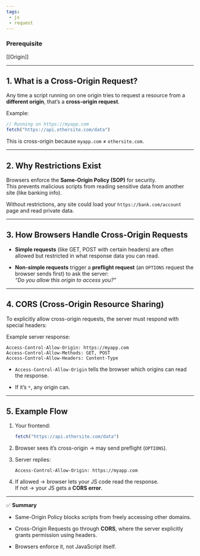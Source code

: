 ```yaml
---
tags: 
 - js
 - request
---
```


### Prerequisite

[[Origin]]

---

## 1. What is a Cross-Origin Request?

Any time a script running on one origin tries to request a resource from a **different origin**, that’s a **cross-origin request**.

Example:

```js
// Running on https://myapp.com
fetch("https://api.othersite.com/data")
```

This is cross-origin because `myapp.com` ≠ `othersite.com`.

---

## 2. Why Restrictions Exist

Browsers enforce the **Same-Origin Policy (SOP)** for security.  
This prevents malicious scripts from reading sensitive data from another site (like banking info).

Without restrictions, any site could load your `https://bank.com/account` page and read private data.

---

## 3. How Browsers Handle Cross-Origin Requests

- **Simple requests** (like GET, POST with certain headers) are often allowed but restricted in what response data you can read.
    
- **Non-simple requests** trigger a **preflight request** (an `OPTIONS` request the browser sends first) to ask the server:  
    _“Do you allow this origin to access you?”_
    

---

## 4. CORS (Cross-Origin Resource Sharing)

To explicitly allow cross-origin requests, the server must respond with special headers:

Example server response:

```
Access-Control-Allow-Origin: https://myapp.com
Access-Control-Allow-Methods: GET, POST
Access-Control-Allow-Headers: Content-Type
```

- `Access-Control-Allow-Origin` tells the browser which origins can read the response.
    
- If it’s `*`, any origin can.
    

---

## 5. Example Flow

1. Your frontend:
    
    ```js
    fetch("https://api.othersite.com/data")
    ```
    
2. Browser sees it’s cross-origin → may send preflight (`OPTIONS`).
    
3. Server replies:
    
    ```
    Access-Control-Allow-Origin: https://myapp.com
    ```
    
4. If allowed → browser lets your JS code read the response.  
    If not → your JS gets a **CORS error**.
    

---

✅ **Summary**

- Same-Origin Policy blocks scripts from freely accessing other domains.
    
- Cross-Origin Requests go through **CORS**, where the server explicitly grants permission using headers.
    
- Browsers enforce it, not JavaScript itself.
    